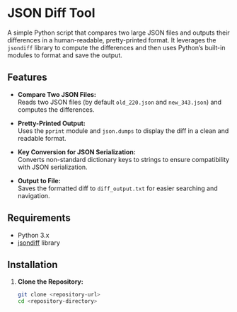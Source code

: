 # JSON Diff Tool

A simple Python script that compares two large JSON files and outputs their differences in a human-readable, pretty-printed format. It leverages the `jsondiff` library to compute the differences and then uses Python’s built-in modules to format and save the output.

## Features

- **Compare Two JSON Files:**  
  Reads two JSON files (by default `old_220.json` and `new_343.json`) and computes the differences.

- **Pretty-Printed Output:**  
  Uses the `pprint` module and `json.dumps` to display the diff in a clean and readable format.

- **Key Conversion for JSON Serialization:**  
  Converts non-standard dictionary keys to strings to ensure compatibility with JSON serialization.

- **Output to File:**  
  Saves the formatted diff to `diff_output.txt` for easier searching and navigation.

## Requirements

- Python 3.x
- [jsondiff](https://pypi.org/project/jsondiff/) library

## Installation

1. **Clone the Repository:**

   ```bash
   git clone <repository-url>
   cd <repository-directory>

